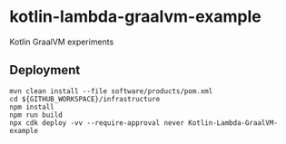 # kotlin-lambda-graalvm-example
Kotlin GraalVM experiments

## Deployment
```
mvn clean install --file software/products/pom.xml
cd ${GITHUB_WORKSPACE}/infrastructure
npm install
npm run build
npx cdk deploy -vv --require-approval never Kotlin-Lambda-GraalVM-example
```

